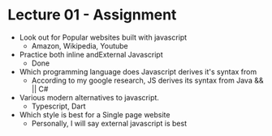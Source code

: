 # Lecture 01 - Assignment

- Look out for Popular websites built with javascript
  - Amazon, Wikipedia, Youtube
- Practice both inline andExternal Javascript
  - Done
- Which programming language does Javascript derives it's syntax from
  - According to my google research, JS derives its syntax from Java && || C#
- Various modern alternatives to javascript.
  - Typescript, Dart
- Which style is best for a Single page website
  - Personally, I will say external javascript is best
